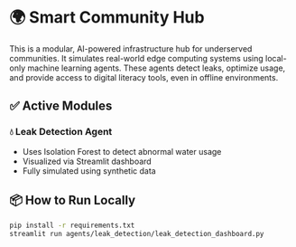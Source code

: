 # 🌍 Smart Community Hub

This is a modular, AI-powered infrastructure hub for underserved communities. It simulates real-world edge computing systems using local-only machine learning agents. These agents detect leaks, optimize usage, and provide access to digital literacy tools, even in offline environments.

## ✅ Active Modules

### 💧 Leak Detection Agent
- Uses Isolation Forest to detect abnormal water usage
- Visualized via Streamlit dashboard
- Fully simulated using synthetic data

## 📦 How to Run Locally

```bash
pip install -r requirements.txt
streamlit run agents/leak_detection/leak_detection_dashboard.py
